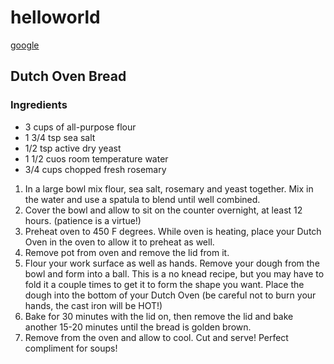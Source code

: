 # helloworld
[google](https://www.google.com/)
## Dutch Oven Bread
### Ingredients
- 3 cups of all-purpose flour
- 1 3/4 tsp sea salt
- 1/2 tsp active dry yeast
- 1 1/2 cuos room temperature water
- 3/4 cups chopped fresh rosemary
1. In a large bowl mix flour, sea salt, rosemary and yeast together. Mix in the water and use a spatula to blend until well combined.
2. Cover the bowl and allow to sit on the counter overnight, at least 12 hours. (patience is a virtue!)
3. Preheat oven to 450 F degrees. While oven is heating, place your Dutch Oven in the oven to allow it to preheat as well.
4. Remove pot from oven and remove the lid from it.
5. Flour your work surface as well as hands. Remove your dough from the bowl and form into a ball. This is a no knead recipe, but you may have to fold it a couple times to get it to form the shape you want. Place the dough into the bottom of your Dutch Oven (be careful not to burn your hands, the cast iron will be HOT!)
6. Bake for 30 minutes with the lid on, then remove the lid and bake another 15-20 minutes until the bread is golden brown.
7. Remove from the oven and allow to cool. Cut and serve! Perfect compliment for soups!

